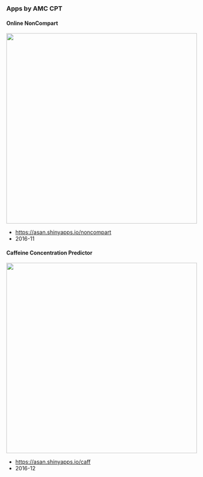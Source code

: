 ### Apps by AMC CPT

#### Online NonCompart
<img src=http://i.imgur.com/k6VqHp2.png width = 500>

- <https://asan.shinyapps.io/noncompart>
- 2016-11 



#### Caffeine Concentration Predictor
<img src=http://i.imgur.com/RYJHxNq.png width = 500>

- <https://asan.shinyapps.io/caff>
- 2016-12 





